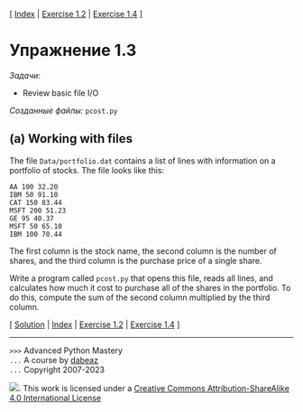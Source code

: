 \[ [Index](index.md) | [Exercise 1.2](ex1_2.md) | [Exercise 1.4](ex1_4.md) \]

# Упражнение 1.3

*Задачи:*

- Review basic file I/O

*Созданные файлы:* `pcost.py`

## (a) Working with files

The file `Data/portfolio.dat` contains a list of lines with information
on a portfolio of stocks.  The file looks like this:

```
AA 100 32.20
IBM 50 91.10
CAT 150 83.44
MSFT 200 51.23
GE 95 40.37
MSFT 50 65.10
IBM 100 70.44
```

The first column is the stock name, the second column is the number of
shares, and the third column is the purchase price of a single share. 

Write a program called `pcost.py` that opens this file, reads
all lines, and calculates how much it cost to purchase all of the shares
in the portfolio. To do this, compute the sum of the second column
multiplied by the third column.

\[ [Solution](soln1_3.md) | [Index](index.md) | [Exercise 1.2](ex1_2.md) | [Exercise 1.4](ex1_4.md) \]

----
`>>>` Advanced Python Mastery  
`...` A course by [dabeaz](https://www.dabeaz.com)  
`...` Copyright 2007-2023  

![](https://i.creativecommons.org/l/by-sa/4.0/88x31.png). This work is licensed under a [Creative Commons Attribution-ShareAlike 4.0 International License](http://creativecommons.org/licenses/by-sa/4.0/)
